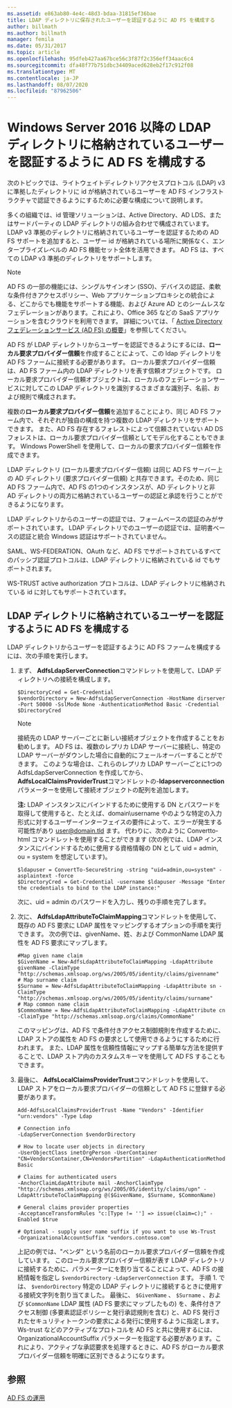 ```yaml
---
ms.assetid: e863ab80-4e4c-48d3-bdaa-31815ef36bae
title: LDAP ディレクトリに保存されたユーザーを認証するように AD FS を構成する
author: billmath
ms.author: billmath
manager: femila
ms.date: 05/31/2017
ms.topic: article
ms.openlocfilehash: 95dfeb427aa67bce56c3f87f2c356eff34aac6c4
ms.sourcegitcommit: dfa48f77b751dbc34409aced628eb2f17c912f08
ms.translationtype: MT
ms.contentlocale: ja-JP
ms.lasthandoff: 08/07/2020
ms.locfileid: "87962506"
---
```

# <a name="configure-ad-fs-to-authenticate-users-stored-in-ldap-directories-in-windows-server-2016-or-later"></a>Windows Server 2016 以降の LDAP ディレクトリに格納されているユーザーを認証するように AD FS を構成する

次のトピックでは、ライトウェイトディレクトリアクセスプロトコル (LDAP) v3 に準拠したディレクトリに id が格納されているユーザーを AD FS インフラストラクチャで認証できるようにするために必要な構成について説明します。

多くの組織では、id 管理ソリューションは、Active Directory、AD LDS、またはサードパーティの LDAP ディレクトリの組み合わせで構成されています。 LDAP v3 準拠のディレクトリに格納されているユーザーを認証するための AD FS サポートを追加すると、ユーザー id が格納されている場所に関係なく、エンタープライズレベルの AD FS 機能セット全体を活用できます。 AD FS は、すべての LDAP v3 準拠のディレクトリをサポートします。

> [!NOTE]
> AD FS の一部の機能には、シングルサインオン (SSO)、デバイスの認証、柔軟な条件付きアクセスポリシー、Web アプリケーションプロキシとの統合による、どこからでも機能をサポートする機能、および Azure AD とのシームレスなフェデレーションがあります。これにより、Office 365 などの SaaS アプリケーションを含むクラウドを利用できます。  詳細については、「 [Active Directory フェデレーションサービス (AD FS) の概要](../ad-fs-overview.md)」を参照してください。

AD FS が LDAP ディレクトリからユーザーを認証できるようにするには、**ローカル要求プロバイダー信頼**を作成することによって、この ldap ディレクトリを AD FS ファームに接続する必要があります。  ローカル要求プロバイダー信頼は、AD FS ファーム内の LDAP ディレクトリを表す信頼オブジェクトです。 ローカル要求プロバイダー信頼オブジェクトは、ローカルのフェデレーションサービスに対してこの LDAP ディレクトリを識別するさまざまな識別子、名前、および規則で構成されます。

複数の**ローカル要求プロバイダー信頼**を追加することにより、同じ AD FS ファーム内で、それぞれが独自の構成を持つ複数の LDAP ディレクトリをサポートできます。 また、AD FS 存在するフォレストによって信頼されていない AD DS フォレストは、ローカル要求プロバイダー信頼としてモデル化することもできます。 Windows PowerShell を使用して、ローカルの要求プロバイダー信頼を作成できます。

LDAP ディレクトリ (ローカル要求プロバイダー信頼) は同じ AD FS サーバー上の AD ディレクトリ (要求プロバイダー信頼) と共存できます。そのため、同じ AD FS ファーム内で、AD FS の1つのインスタンスが、AD ディレクトリと非 AD ディレクトリの両方に格納されているユーザーの認証と承認を行うことができるようになります。

LDAP ディレクトリからのユーザーの認証では、フォームベースの認証のみがサポートされています。 LDAP ディレクトリでのユーザーの認証では、証明書ベースの認証と統合 Windows 認証はサポートされていません。

SAML、WS-FEDERATION、OAuth など、AD FS でサポートされているすべてのパッシブ認証プロトコルは、LDAP ディレクトリに格納されている id でもサポートされます。

WS-TRUST active authorization プロトコルは、LDAP ディレクトリに格納されている id に対してもサポートされています。

## <a name="configure-ad-fs-to-authenticate-users-stored-in-an-ldap-directory"></a>LDAP ディレクトリに格納されているユーザーを認証するように AD FS を構成する
LDAP ディレクトリからユーザーを認証するように AD FS ファームを構成するには、次の手順を実行します。

1. まず、 **AdfsLdapServerConnection**コマンドレットを使用して、LDAP ディレクトリへの接続を構成します。

   ```
   $DirectoryCred = Get-Credential
   $vendorDirectory = New-AdfsLdapServerConnection -HostName dirserver -Port 50000 -SslMode None -AuthenticationMethod Basic -Credential $DirectoryCred
   ```

   > [!NOTE]
   > 接続先の LDAP サーバーごとに新しい接続オブジェクトを作成することをお勧めします。 AD FS は、複数のレプリカ LDAP サーバーに接続し、特定の LDAP サーバーがダウンした場合に自動的にフェールオーバーすることができます。 このような場合は、これらのレプリカ LDAP サーバーごとに1つの AdfsLdapServerConnection を作成してから、 **AdfsLocalClaimsProviderTrust**コマンドレットの-**ldapserverconnection**パラメーターを使用して接続オブジェクトの配列を追加します。

   **注:** LDAP インスタンスにバインドするために使用する DN とパスワードを取得して使用すると、たとえば、domain\username やのような特定の入力形式に対するユーザーインターフェイスの要件によって、エラーが発生する可能性があり user@domain.tld ます。 代わりに、次のように Convertto-html コマンドレットを使用することができます (次の例では、LDAP インスタンスにバインドするために使用する資格情報の DN として uid = admin, ou = system を想定しています)。

   ```
   $ldapuser = ConvertTo-SecureString -string "uid=admin,ou=system" -asplaintext -force
   $DirectoryCred = Get-Credential -username $ldapuser -Message "Enter the credentials to bind to the LDAP instance:"
   ```

   次に、uid = admin のパスワードを入力し、残りの手順を完了します。

2. 次に、 **AdfsLdapAttributeToClaimMapping**コマンドレットを使用して、既存の AD FS 要求に LDAP 属性をマッピングするオプションの手順を実行できます。 次の例では、givenName、姓、および CommonName LDAP 属性を AD FS 要求にマップします。

   ```
   #Map given name claim
   $GivenName = New-AdfsLdapAttributeToClaimMapping -LdapAttribute givenName -ClaimType "http://schemas.xmlsoap.org/ws/2005/05/identity/claims/givenname"
   # Map surname claim
   $Surname = New-AdfsLdapAttributeToClaimMapping -LdapAttribute sn -ClaimType "http://schemas.xmlsoap.org/ws/2005/05/identity/claims/surname"
   # Map common name claim
   $CommonName = New-AdfsLdapAttributeToClaimMapping -LdapAttribute cn -ClaimType "http://schemas.xmlsoap.org/claims/CommonName"
   ```

   このマッピングは、AD FS で条件付きアクセス制御規則を作成するために、LDAP ストアの属性を AD FS の要求として使用できるようにするために行われます。 また、LDAP 属性を信頼性情報にマップする簡単な方法を提供することで、LDAP ストア内のカスタムスキーマを使用して AD FS することもできます。

3. 最後に、 **AdfsLocalClaimsProviderTrust**コマンドレットを使用して、LDAP ストアをローカル要求プロバイダーの信頼として AD FS に登録する必要があります。

   ```
   Add-AdfsLocalClaimsProviderTrust -Name "Vendors" -Identifier "urn:vendors" -Type Ldap

   # Connection info
   -LdapServerConnection $vendorDirectory

   # How to locate user objects in directory
   -UserObjectClass inetOrgPerson -UserContainer "CN=VendorsContainer,CN=VendorsPartition" -LdapAuthenticationMethod Basic

   # Claims for authenticated users
   -AnchorClaimLdapAttribute mail -AnchorClaimType "http://schemas.xmlsoap.org/ws/2005/05/identity/claims/upn" -LdapAttributeToClaimMapping @($GivenName, $Surname, $CommonName)

   # General claims provider properties
   -AcceptanceTransformRules "c:[Type != ''] => issue(claim=c);" -Enabled $true

   # Optional - supply user name suffix if you want to use Ws-Trust
   -OrganizationalAccountSuffix "vendors.contoso.com"
   ```

   上記の例では、"ベンダ" という名前のローカル要求プロバイダー信頼を作成しています。 このローカル要求プロバイダー信頼が表す LDAP ディレクトリに接続するために、パラメーターにを割り当てることによって、AD FS の接続情報を指定し `$vendorDirectory` `-LdapServerConnection` ます。 手順 1. では、 `$vendorDirectory` 特定の LDAP ディレクトリに接続するときに使用する接続文字列を割り当てました。 最後に、 `$GivenName` 、 `$Surname` 、および `$CommonName` LDAP 属性 (AD FS 要求にマップしたもの) を、条件付きアクセス制御 (多要素認証ポリシーと発行承認規則を含む) と、AD FS 発行されたセキュリティトークンの要求による発行に使用するように指定します。 Ws-trust などのアクティブなプロトコルを AD FS と共に使用するには、OrganizationalAccountSuffix パラメーターを指定する必要があります。これにより、アクティブな承認要求を処理するときに、AD FS がローカル要求プロバイダー信頼を明確に区別できるようになります。

## <a name="see-also"></a>参照
[AD FS の運用](../ad-fs-operations.md)
